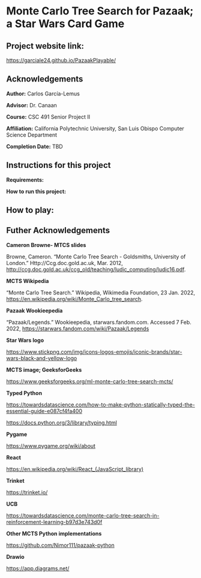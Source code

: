# Monte Carlo Tree Search for Pazaak; a Star Wars Card Game
## Project website link:
https://garciale24.github.io/PazaakPlayable/

## Acknowledgements 
**Author:** Carlos García-Lemus

**Advisor:** Dr. Canaan

**Course:** CSC 491 Senior Project II

**Affiliation:** California Polytechnic University, San Luis Obispo Computer Science Department

**Completion Date:** TBD 

## Instructions for this project
**Requirements:**

**How to run this project:**

## How to play:

## Futher Acknowledgements
**Cameron Browne- MTCS slides**

Browne, Cameron. “Monte Carlo Tree Search - Goldsmiths, University of London.” Http://Ccg.doc.gold.ac.uk, Mar. 2012, http://ccg.doc.gold.ac.uk/ccg_old/teaching/ludic_computing/ludic16.pdf.

**MCTS Wikipedia**

“Monte Carlo Tree Search.” Wikipedia, Wikimedia Foundation, 23 Jan. 2022, https://en.wikipedia.org/wiki/Monte_Carlo_tree_search.

**Pazaak Wookieepedia**

“Pazaak/Legends.” Wookieepedia, starwars.fandom.com. Accessed 7 Feb. 2022, https://starwars.fandom.com/wiki/Pazaak/Legends 

**Star Wars logo**

https://www.stickpng.com/img/icons-logos-emojis/iconic-brands/star-wars-black-and-yellow-logo 

**MCTS image; GeeksforGeeks**

https://www.geeksforgeeks.org/ml-monte-carlo-tree-search-mcts/ 

**Typed Python**

https://towardsdatascience.com/how-to-make-python-statically-typed-the-essential-guide-e087cf4fa400

https://docs.python.org/3/library/typing.html 

**Pygame**

https://www.pygame.org/wiki/about

**React**

https://en.wikipedia.org/wiki/React_(JavaScript_library) 

**Trinket**

https://trinket.io/ 

**UCB**

https://towardsdatascience.com/monte-carlo-tree-search-in-reinforcement-learning-b97d3e743d0f 

**Other MCTS Python implementations**

https://github.com/Nimor111/pazaak-python 

**Drawio**

https://app.diagrams.net/ 
